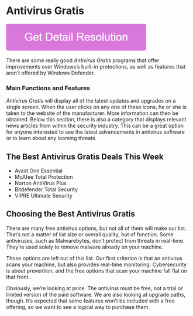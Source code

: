 # Antivirus Gratis

[![Antivirus Gratis](gett-stateed.png)](https://github.com/techs0lutions/antivirus.gratis/)

There are some really good *Antivirus Gratis* programs that offer improvements over Windows’s built-in protections, as well as features that aren’t offered by Windows Defender. 

### Main Functions and Features

*Antivirus Gratis* will display all of the latest updates and upgrades on a single screen. When the user clicks on any one of these icons, he or she is taken to the website of the manufacturer. More information can then be obtained. Below this section, there is also a category that displays relevant news articles from within the security industry. This can be a great option for anyone interested to see the latest advancements in antivirus software or to learn about any looming threats.

## The Best Antivirus Gratis Deals This Week

* Avast One Essential
* McAfee Total Protection
* Norton AntiVirus Plus
* Bitdefender Total Security
* VIPRE Ultimate Security


## Choosing the Best Antivirus Gratis

There are many free antivirus options, but not all of them will make our list. That’s not a matter of list size or overall quality, but of function. Some antiviruses, such as Malwarebytes, don’t protect from threats in real-time. They’re used solely to remove malware already on your machine.

Those options are left out of this list. Our first criterion is that an antivirus scans your machine, but also provides real-time monitoring. Cybersecurity is about prevention, and the free options that scan your machine fall flat on that front.

Obviously, we’re looking at price. The antivirus must be free, not a trial or limited version of the paid software. We are also looking at upgrade paths, though. It’s expected that some features won’t be included with a free offering, so we want to see a logical way to purchase them.
